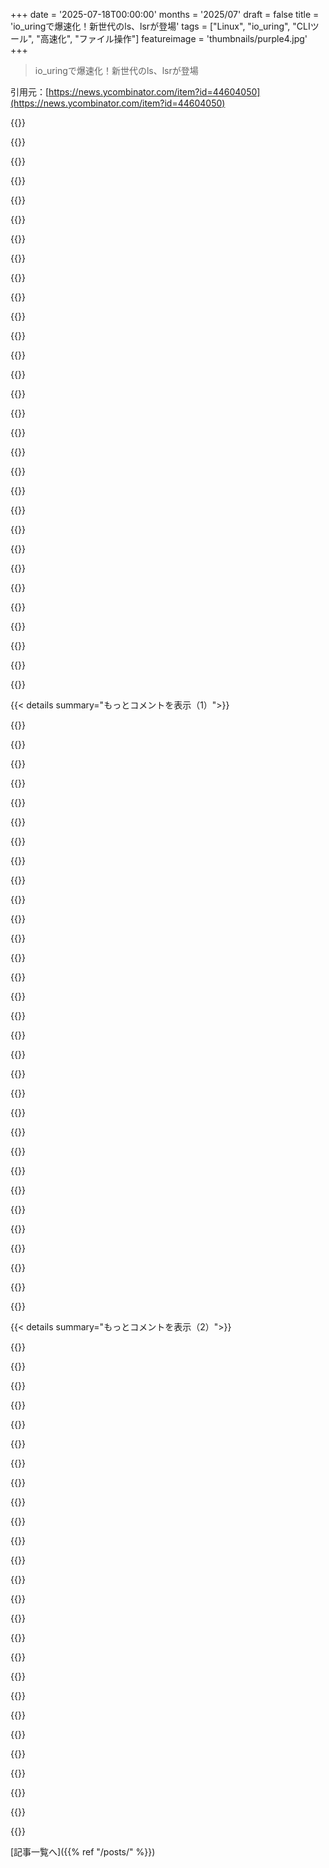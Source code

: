 +++
date = '2025-07-18T00:00:00'
months = '2025/07'
draft = false
title = 'io_uringで爆速化！新世代のls、lsrが登場'
tags = ["Linux", "io_uring", "CLIツール", "高速化", "ファイル操作"]
featureimage = 'thumbnails/purple4.jpg'
+++

> io_uringで爆速化！新世代のls、lsrが登場

引用元：[https://news.ycombinator.com/item?id=44604050](https://news.ycombinator.com/item?id=44604050)




{{<matomeQuote body="https://tangled.sh/@rockorager.dev/lsr" userName="mpweiher" createdAt="2025/07/18 12:40:41" color="">}}




{{<matomeQuote body="プロジェクトの作者だよ！`lsr`についての詳しい記事をここに書いたから見てね：https://rockorager.dev/log/lsr-ls-but-with-io-uring" userName="rockorager" createdAt="2025/07/18 15:46:31" color="#ff33a1">}}




{{<matomeQuote body="素晴らしい記事だね。抽象化のコストを測ってるんじゃないかな。ロケールやUTF-8対応のような多機能ルーチンは処理が多くて遅い。SunのI18Nプロジェクトで経験したが、対応環境を増やすほど速度は落ちた。昔のUNIXの`ls(1)`は7ビットASCIIと12ビットのメタデータで超速かった。VFS、文字セット、色表示などが小さな遅延を積み重ね、`ls`を遅くしているんだ。" userName="ChuckMcM" createdAt="2025/07/18 19:08:55" color="#45d325">}}




{{<matomeQuote body="”神が意図した12ビットのメタデータ”って言うけど、それデニス・リッチーだよ。君が考えてるのは、天国にいるもう一人の白ひげのヤツだね。" userName="spauldo" createdAt="2025/07/19 07:22:24" color="">}}




{{<matomeQuote body="i18nは1985年頃のDECに起源があるとする人もいるよ。<br>http://www.i18nguy.com/origini18n.html" userName="CalChris" createdAt="2025/07/19 09:07:16" color="">}}




{{<matomeQuote body="俺が発明したなんて意味じゃないよ。あの略し方を初めて見たのがあの時だったってだけ。Sunでそう呼んだヤツは他の取り組みも知ってたんだろうけど、俺はシステムのグループのただの駆け出しプログラマーだったからね。Sunで物事を名付ける権限なんて、ずいぶん後になってから手に入れたんだ。" userName="ChuckMcM" createdAt="2025/07/19 18:47:41" color="">}}




{{<matomeQuote body="GNU lsに対する速度向上は、どのくらいローカライズ機能の欠如によるもの？君の結果テーブルは俺のローカルでの観察とほぼ一致するね。13kファイルあるディレクトリで、`ls -al`は33msかかる。でもその時間の25%は`libc`の`strcoll`で使われてるんだ。`LC_ALL=C`だと27msで、君のプログラムの時間に近づくよ。" userName="jeffbee" createdAt="2025/07/18 16:01:58" color="#45d325">}}




{{<matomeQuote body="初期の表には`busybox`を入れてなかったから、ブログ記事にはないけどリポジトリにはデータがあるよ。でも`busybox`はロケールサポートがないってほぼ確信してるから、ロケールサポートなしのGNU lsは`busybox`に近いんじゃないかな。ロケールはもっと複雑なソートも持ち込むから、それも要因かもしれないね。" userName="rockorager" createdAt="2025/07/18 16:10:18" color="#785bff">}}




{{<matomeQuote body="俺のbfsプロジェクトもio_uringを使ってるよ：https://github.com/tavianator/bfs/blob/main/src/ioq.c<br>lsrがbfs -lsとどう比較されるか気になるね。bfsは複数のスレッドが有効なときだけio_uringを使うんだけど、bfs -j1でも使う価値があるかも。" userName="tavianator" createdAt="2025/07/18 16:27:00" color="#ff5c5c">}}




{{<matomeQuote body="へえ、すごいね。`find`も`ls`みたいに`io_uring`の恩恵を受けられるツールだと思ってたんだ。シングルスレッドのアプリケーションでも、バッチ処理のメリットのために`io_uring`を有効にする価値は絶対あると思うな。カーネルはそれでも並行して処理するためにスレッドプールを立ち上げるけど、コードベースでそれを管理する必要がないからね。" userName="rockorager" createdAt="2025/07/18 16:40:10" color="#ff5733">}}




{{<matomeQuote body="ちょっと前に試したんだけど、あんまり効果なかったんだ。でも、それはstat()のサポートを追加する前だったからね。stat()をバッチ処理するのはきっといい感じになるんじゃないかな。" userName="tavianator" createdAt="2025/07/18 16:57:49" color="">}}




{{<matomeQuote body="grepとかripgrepはどうなの？ripgrepはもうio_uringに移行したの？" userName="mshockwave" createdAt="2025/07/18 17:10:05" color="">}}




{{<matomeQuote body="いや、ripgrepはio_uring使ってないよ。今後使うかもわかんないな。" userName="burntsushi" createdAt="2025/07/18 17:20:28" color="">}}




{{<matomeQuote body="なんで？ripgrepのやってることには合わないの？ripgrepがやってる”ストリーミング”の”一行ずつ”のI/Oって、非同期I/Oに合うんじゃないの？" userName="porridgeraisin" createdAt="2025/07/18 18:41:26" color="">}}




{{<matomeQuote body="多くの作業で、ripgrepはファイルの検索にほとんどの時間を使ってるんだ。それに、実装するのがめちゃくちゃ大変。ripgrepはプラットフォームごとの標準ファイルシステムAPIの上に作られてるから、io_uringを使うってなると、Linux以外の環境用の既存コードに加えて、syscallパターンが違う新しいコードが大量に必要になるんだよね。だから、そもそもやる価値があるかどうかわかるだけでも、かなりの作業が必要になる。それに、ファイル検索に時間がかかってるってことは、理論的にもio_uringの影響には限界がある。期待できるのはディレクトリツリーの探索中にsyscallをバッチ処理することだけど、どれくらい役立つかは全然わからないな。" userName="burntsushi" createdAt="2025/07/18 19:35:01" color="#ff5733">}}




{{<matomeQuote body="io_uringはgetdentsをサポートしてないと思うよ（何度もパッチが提案されてるけどね）。だから、必要な場合は非同期stat()はできるけど、それ以外は無理かな。" userName="Sesse__" createdAt="2025/07/18 21:58:20" color="#ff33a1">}}




{{<matomeQuote body="ああ。じゃあ、それは完全にダメだね。ripgrepはほとんどのファイルでstat呼び出しをすでに避けてるし。" userName="burntsushi" createdAt="2025/07/20 00:37:17" color="#ff5733">}}




{{<matomeQuote body="そんな時間スケールなら、hyperfineよりtim（https://github.com/c-blake/bu/blob/main/doc/tim.md）を使った方がいいんじゃない？（あなたの名前だからってわけじゃないよ！Lol。 ”time”から一文字削った偶然の一致なんだけどね。:-)）Nimで書かれてるから、ちょっと大変かもしれないけど。" userName="cb321" createdAt="2025/07/18 20:16:08" color="#ff5733">}}




{{<matomeQuote body="（ありがとう。背景情報が多いから、それをメインリンクにするよ。リポジトリのスレッドも一番上に入れるね。）" userName="dang" createdAt="2025/07/18 17:51:19" color="">}}




{{<matomeQuote body="これ、すごいね。今C++プロジェクトをやってて、将来的に全部か一部をZigに移行するつもりなんだ。僕のlibevringってのはまだ新しくて、ourioに置き換えるのは全然アリだね。こういうプロジェクトのために、Zigへの移行パスとしてC/C++バインディングを作るのはどう思う？" userName="benreesman" createdAt="2025/07/18 18:05:06" color="#38d3d3">}}




{{<matomeQuote body="C libを公開するのはすごくいいね。Githubで自由に議論やIssueを立ててみてよ。" userName="rockorager" createdAt="2025/07/18 18:09:28" color="#785bff">}}




{{<matomeQuote body="NFSサーバーでファイルがいっぱいあって、しかも接続が悪いとどうなるか気になるな。信頼できないネットワークサービスをブロッキングPOSIX syscallsの裏に置くのは、NFSがひどい設計な主な理由だけど（壊れたNFSフォルダを読み込んでるアプリをctrl+cしようとしたらわかる）、io_uringがその悪い部分をいくらか軽減してくれるのかしら？" userName="ninkendo" createdAt="2025/07/18 13:21:39" color="#785bff">}}




{{<matomeQuote body="NFSの設計者は、分散システムをすごく一貫性があって利用可能なシステム（HDD）に模倣することを選んだんだ。それは妥当なトレードオフだった。lsみたいな既存ツールが、ディレクトリ一覧表示中にサーバーが再起動するようなことに対処する必要もなかったしね。（オリジナルのNFSプロトコルはステートレスだから、クライアントはサーバーの再起動後も大丈夫だったんだ。）viは編集中のファイルをホストしてるサーバーが応答しなくなったらどうなる？そういうエラーハンドリングはどのツールにもない。io_uringがどう解決するかは知らないけど、NFS呼び出しがタイムアウトしたらエラーを返すの？どれくらい待ったら諦めてエラーを返すの？" userName="mprovost" createdAt="2025/07/18 15:36:10" color="#ff5c5c">}}




{{<matomeQuote body="信頼できないシステムを信頼できると見せかけるのは悪いアイデアだと思うよ。これはNFSに限らず、ローカルのように見せかけようとするネットワークファイルシステム全般に言えることだ。viの件も、ネットワーク接続をローカルディスクだと偽装するべきじゃないってことの証明だね。だって、ツールはダウン時の問題に対処するようにはできてないから。HTTPやGRPCなんかと対照的だよね…クライアントはリトライ時間や失敗を呼び出し元に伝えるか、オフラインで作業するかを自分で決められる。NFSではsyscallはデフォルトでずっとハングするんだ。分散システムは難しいのに、NFSは全然難しくないふりをしてる。これがうまくいってるうちはいいけど、何か問題が起きるとその抽象化が破綻する。（io_uringがこれを解決するとは言ってないけど、ブロッキング呼び出しよりパフォーマンスが良くなるかには興味あるね。）" userName="ninkendo" createdAt="2025/07/18 16:39:21" color="#ff5733">}}




{{<matomeQuote body="それはアーキテクチャと押し進める規模に大きく依存すると思うよ。もう一つの極端な例はS3で、追記が数年前からやっと可能になったくらいだし。ファイルを編集するのに全部ダウンロード／アップロードが必要なのも、あまり良くない。NFSは好きじゃないけど、自分でセットアップして動かすのは確かに簡単だね。サーバー再起動で一時的に問題は出るけど、NFSサーバーは高可用であるべきだし、NFSv4.1ならUDPを主要なトランスポートとして使えば、サーバーの切り替えもかなり速くできるよ。（DNS／FQDNに接続すればの話だけど）あとはプラグアンドプレイだね。NFSならUNIXのパーミッションやオーナー／グループ詳細、実行ビットなんかもきれいに保持されるし。それに、GDriveやOneDriveのクライアントみたいに、常に同期してデータをローカルにキャッシュする“キャッシュ”サーバーをローカルに持つこともできる。これは“規模”で（つまりGDriveやOneDriveみたいに多くの同時ユーザーがいる場合）かなりうまくいくよ。" userName="pvtmert" createdAt="2025/07/18 18:36:44" color="#45d325">}}




{{<matomeQuote body="信頼できないシステムを信頼できると見せかけるのは悪いアイデアだって？でもそれしか方法がないんだよ。信頼できるシステムを作る方法なんて知らない。たくさんの信頼できないものを寄せ集めて、全体として信頼できるようになるのを願うしかないんだから。" userName="JonChesterfield" createdAt="2025/07/18 18:06:56" color="">}}




{{<matomeQuote body="「信頼できないシステムを信頼できると見せかけるのは悪い」は、単純すぎるヒューリスティックだと思うよ。ECCや再送、パケットリカバリとか、いつもやってることだろ。本質的には全く悪くない。問題は、上位層にどんな抽象化を見せるかだよ。TCPでは「かなり堅牢だけどテールレイテンシがあるから自動車や航空には使うな」って抽象化を期待するし、それはうまくいってる。常に正しい問いは、「どんなテール挙動を見せるか、そしてその抽象化を利用する側がそれに対応できる準備ができているか」だと思うね。" userName="mrlongroots" createdAt="2025/07/18 18:22:44" color="#785bff">}}




{{<matomeQuote body="程度の違いが種類の違いになると思うんだ。ECC RAMのビット反転みたいに、基盤部分の信頼性が低くてもすぐに1、2回リトライすればいいシステムはたくさんあるし、少なくとも信頼性の低さが十分に知られてて、ソフトウェアがその漏洩する抽象化を回避する方法を学んだシステムもある（TCPみたいにね。でもQUICとか他のプロトコルは、エッジケースをより賢く処理するために信頼性の問題をさらに上位層に移動させた方がいいかもしれないって示してるけど）。でも「ネットワーク」と「SATAポート」の信頼性の低さは全くの別物だよ。ファイルシステムは後者向けに設計されてて、ソフトウェアがファイルシステムを使う時は、一般的に「ネットワーク」が実際には提供できない信頼性保証を期待してる。特にモバイルインターネットやWi-Fiとかだとね…それにNFSがローカルファイルシステムにできること（inotifyやfseventsを動かす方法を誰か見つけられた？）をできないせいで、ソフトウェアが微妙に壊れる場所は他にもたくさんあるし。" userName="ninkendo" createdAt="2025/07/18 19:31:59" color="#ff5c5c">}}




{{<matomeQuote body="信頼できないものを寄せ集めて、結果が良くなるのを願うしかないって？いや、希望に頼らずに計算できる数学があるよ。" userName="tbrownaw" createdAt="2025/07/19 00:08:26" color="">}}




{{<matomeQuote body="もしFiber Channel over Ethernetドライブだったらどうかな？残念ながら、それらは常に信頼できないよ。うちのセットアップでは、ネットワークファイルシステムの方がローカルファイルシステムより信頼できるんだ。ローカルファイルシステムはFiber Channel over EthernetのRAID-0で動いてるし、ネットワークストレージはInfinibandで繋がったたくさんのRAMブロックデバイスのRAID-5だよ。最近の典型的なSSDは実質的にすごく複雑な分散RAIDなのに、すごくシンプルなローカルディスクを装ってる…そしてほとんどのローカルファイルシステムはそれで動いてるんだ。正直、NFSは元々UDP上で動くように設計されてた。障害は完全にオプションだったんだ。学生の頃は、同じコンピューターのローカルファイルシステムよりもNFSファイルシステムの方がずっと信頼できたよ。うん、分散ファイルシステムは難しいけど…NFSは、最近の「信頼できる」とされるものの多くに比べて、かなり分かりやすい方さ。" userName="cbsmith" createdAt="2025/07/19 23:53:45" color="#785bff">}}




{{< details summary="もっとコメントを表示（1）">}}

{{<matomeQuote body="NFSは昔、信頼できるLAN環境向けに設計されたけど、今のインターネット時代には合わないよね。MacOSみたいにUnixベースの古いOS設計はもう限界で、MacBookに5Gモデムがないのも、プログラムがネットワークを意識してないからなんだ。IOSやAndroidみたいに、ネットワークの不確実性や低帯域なモバイルネットワークに対応できるOS設計に移行するのは、避けられない運命だよ。" userName="mprovost" createdAt="2025/07/19 13:31:07" color="#785bff">}}




{{<matomeQuote body="iSCSIについても同じ考え方を持ってる？" userName="cwillu" createdAt="2025/07/18 19:18:09" color="">}}




{{<matomeQuote body="NFSは「ステートレス」って言われてるけど、実際はそうじゃないんだ。オープンファイルや排他アクセス、一時ファイルの削除とか、状態を意識する操作はNFSプロトコルに無理やり組み込まれてるんだよ。Unix Hater’s Handbook (https://web.mit.edu/~simsong/www/ugh.pdf)にも書いてあるけど、結局プロトコルがステートフルになっちゃってるんだ。" userName="Someone" createdAt="2025/07/18 20:18:09" color="#ff33a1">}}




{{<matomeQuote body="自宅でNFSの$HOME環境を使ってるけど、普段はほとんど気にならないよ。ネットワーク環境が良くて、複数のマシンから同じデータに並行して書き込むみたいなストレスのかかる使い方をしなければ、NFSの使い勝手はかなり良いと思うな。一度、ネットワークケーブルの接触不良で大変な目に遭ったけどね。" userName="asveikau" createdAt="2025/07/18 23:29:19" color="">}}




{{<matomeQuote body="壊れたNFSフォルダから読み込んでアプリが固まった時、Ctrl+Cで中断できない問題ってあるよね。「intr」マウントは、以前はシグナルでリモートサーバーの処理を中断できたけど、Linuxではずいぶん前にこのオプションが削除されちゃったんだ（https://man7.org/linux/man-pages/man5/nfs.5.html）。FreeBSDはまだサポートしてるみたいだけど（https://man.freebsd.org/cgi/man.cgi?query=mount_nfs）。Linuxでは「soft」オプションが唯一の代替策かな。" userName="loeg" createdAt="2025/07/18 14:16:09" color="#ff5733">}}




{{<matomeQuote body="最高だね！なんでコマンドラインツールがみんなio_uringを使わないのか不思議だよ。僕のNVMeだと、USB 3.2 Gen 2で通常740MB/sがピークなのに、AIOやio_uringを使うと1005MB/sも出るんだ。たくさんのファイルを同時にコピーしなくても、キューの長さ戦略とかロックが少ないのも効果あるんだろうね。" userName="SillyUsername" createdAt="2025/07/18 13:13:15" color="#38d3d3">}}




{{<matomeQuote body="多分、プラットフォームやバージョンに依存しない移植性を優先してきた歴史的な理由が大きいんだろうね。でも、今はPOSIX系のプラットフォーム間での移植性のメリットって、以前よりずっと低くなってるから、今後は変わるかもね。" userName="tyingq" createdAt="2025/07/18 13:28:28" color="">}}




{{<matomeQuote body="誰かio_uringの「ポリフィル」ライブラリで、標準のPOSIX I/Oにフォールバックするようなものを作った人いる？バックグラウンドのスレッドを使えば、パフォーマンスは落ちるけど、できるんじゃないかな。" userName="Retr0id" createdAt="2025/07/18 13:43:27" color="">}}




{{<matomeQuote body="io_uringの「ポリフィル」はかなり大変だと思うよ。io_uringはカーネルの表面積をどんどん広げてて、インターフェースが増え続けてるからね。コンパイル時にはインターフェースが使えても、配布先のカーネルで無効になってたり、権限がなかったり、使いたいインターフェースの一部しかサポートされてなかったりする問題があるんだ。フレームワークを使わないと解決は難しいかも。でも、透明に使えるとクールだよね。Rustのmonoioみたいに、epollをフォールバックとして使うio_uringランタイムもたくさんあるよ。" userName="vlovich123" createdAt="2025/07/18 14:01:03" color="#38d3d3">}}




{{<matomeQuote body="io_uringで使えるコマンドを知る方法や、futexを使ってバックグラウンドスレッドを効果的に使う方法について話してるね。バックエンドの順序付けを強制するリンクビットを使ってないなら、ちょっとしたfutexのテクニックで、複数のバックグラウンドスレッドをディスパッチして、”一つずつ取る”みたいにサブミッションキューからタスクをかっさらうこともできるんじゃないかな。" userName="namibj" createdAt="2025/07/18 19:02:30" color="#ff5c5c">}}




{{<matomeQuote body="io_uringは非同期インターフェースだから、効果的に使うにはイベント駆動型アーキテクチャが必要だよ。でも、多くのコマンドラインツールはまだシンプルなシーケンシャルスタイルで書かれてるんだよね。C言語にasyncみたいな仕組みがあれば、非同期プログラミングをシーケンシャルに書けて移植も楽なんだけど、そうじゃないと大規模なリファクタリングが必須になる。それに、io_uringはまだ安定してないし、10年後にはまた別のメカニズムに置き換わる可能性もある。だから、io_uringが定着するのを待つのはすごく有効な戦略だよ。10年後には、ツールやAIが自動で書き換えてくれるかもしれないしね。" userName="fpoling" createdAt="2025/07/18 15:41:16" color="#ff5733">}}




{{<matomeQuote body="C言語で非同期プログラミングをシーケンシャルに見せかける仕組みの話かぁ。昔のPOSIX関数の`ucontext()`ファミリーは、スタックフルコルーチンとして使えるのに、”pthreadsを使え”ってバカみたいに非推奨になっちゃったんだよね。シグナルマスクを保持しちゃう欠点も、libcレベルでシステムコールなしに直せるはずなんだけど、かなりの手間だし、シグナルをちゃんとやる人はほとんどいないからね。<br>スタックレスコルーチンに関しては、組み込みシステムとかで使われるライブラリが色々あるけど、どれも扱いにくいから広く受け入れられてないんだ（最近の議論でいくつかリンクが挙がってるよ）。AC（Barrelfishプロジェクトから）やCPCみたいな言語拡張もあったね。CPCとかが流行ってくれたら嬉しいんだけど、もう10年以上経つのにね。<br>https://news.ycombinator.com/item?id=44546640<br>https://users.soe.ucsc.edu/~abadi/Papers/acasync.pdf<br>https://www.irif.fr/~jch/research/cpc-2012.pdf" userName="mananaysiempre" createdAt="2025/07/18 16:05:07" color="#38d3d3">}}




{{<matomeQuote body="まさにその”それっぽく見せる”例として、このプロジェクト（作者は俺！）はio_uringとucontextを組み合わせてるんだ。<br>https://github.com/pallas/ioucontext/" userName="ThePallas" createdAt="2025/07/19 23:31:04" color="#ff5733">}}




{{<matomeQuote body="俺の記憶だと、io_uringって数年前は結構ひどいセキュリティ問題も抱えてたはず。今はもう直ってるはずだけど、それも普及を遅らせた一因だろうね。" userName="elcapitan" createdAt="2025/07/18 14:01:53" color="">}}




{{<matomeQuote body="数年前の話じゃないよ。io_uringは継続的にセキュリティ問題を出してて、高深刻度のやつも数ヶ月前まで直ってなかったんだ。だから、多くの大規模組織は安全性確保のためにカーネルからパッチで無効にしてるし、それが普及しない理由の一つだよ。" userName="jeffbee" createdAt="2025/07/18 15:54:17" color="#ff5733">}}




{{<matomeQuote body="俺が最後に確認した時には、セキュリティ問題のせいでほとんどのコンテナランタイムがio_uringをブロックしてたし、Googleも全サービスでブロックしてたよ。最近は確認してないけど、https://security.googleblog.com/2023/06/learnings-from-kctf-... に背景が書いてあるね。" userName="raesene9" createdAt="2025/07/18 18:53:21" color="#785bff">}}




{{<matomeQuote body="（io_uringを使わない）理由の一つは、ここ数年の最先端のインストールだけでなく、全てのLinux環境で動作させるためだよ。" userName="superkuh" createdAt="2025/07/18 13:25:11" color="">}}




{{<matomeQuote body="io_uringって、セキュリティ的に最悪だよね。" userName="Thaxll" createdAt="2025/07/18 14:18:47" color="">}}




{{<matomeQuote body="俺、Wikipediaのio_uringの記事を更新して、そのセキュリティ問題の議論に反論したんだ。" userName="marcodiego" createdAt="2025/07/18 18:57:03" color="">}}




{{<matomeQuote body="このトピックに関する良い記事だよ: https://chomp.ie/Blog+Posts/Put+an+io_uring+on+it+-+Exploiti..." userName="Thaxll" createdAt="2025/07/18 14:28:05" color="">}}




{{<matomeQuote body="プロセスにカーネルメモリの一部への直接アクセスを許すことになるんだ。それが分離がある理由だよ。それだけ。" userName="sim7c00" createdAt="2025/07/18 14:30:36" color="">}}




{{<matomeQuote body="io_uringのセキュリティ懸念のほとんどは、共有バッファとは全然関係ないよ。io_uringはシステムコールなしでカーネルに指示できるメカニズムだから、プロセスが許可されたシステムコールに焦点を当てるセキュリティ対策は無効になっちゃうんだ。" userName="wtallis" createdAt="2025/07/18 15:04:26" color="#45d325">}}




{{<matomeQuote body="これは問題じゃないよ。リングバッファを安全に共有するのは比較的簡単だね。問題は、io_uringがLinuxのすべてのシステムコールインターフェースに匹敵する勢いで急速に成長していて、新しいインターフェースで同等のセキュリティ対策が見落とされたりしてることなんだ。（あと、seccompフィルターとかもio_uringでは意味がなくなっちゃうしね。）" userName="loeg" createdAt="2025/07/18 15:24:58" color="#ff33a1">}}




{{<matomeQuote body="...サブミッションキューにメモリを供給するんじゃないの？それともキュー自体を指してる？" userName="duped" createdAt="2025/07/18 15:53:32" color="">}}




{{<matomeQuote body="サブミッションキューのメモリはユーザー空間にmmapされてるんだ。一番読みやすい実装はZigの標準ライブラリだよ: https://github.com/ziglang/zig/blob/69cf40da600224734d39c6f6..." userName="LAC-Tech" createdAt="2025/07/19 00:37:40" color="#ff5c5c">}}




{{<matomeQuote body="https://security.googleblog.com/2023/06/learnings-from-kctf-... - このトピックについて面白い情報があるよ。" userName="raesene9" createdAt="2025/07/18 18:53:54" color="">}}




{{<matomeQuote body="＞すべてのコマンドラインツールがio_uringを使わない理由を知りたいんだけど。<br>それは、まだかなり新しいからだよ。lsコマンドを含むcoreutilsパッケージ（そしてそれを構成するためにマージされた3つの以前のパッケージ）は何十年も前のもので、io_uringはずっと後に出てきたんだ。『共有リングバッファ』方式のシステムコールが従来の同期システムコールに勝つには時間がかかるだろうね。" userName="cesarb" createdAt="2025/07/18 17:26:18" color="#785bff">}}




{{<matomeQuote body="lsrは速いけど、ezaみたいに色付けサポートが充実してたらもっといいな。例えば.opusファイルはezaだと音楽アイコンになるのに、lsrだと普通のファイル扱いなんだ。でもパッチは簡単そうだし、安定性も速度も素晴らしい。catとか他のシステムユーティリティでもio_uring使ったツールを作って欲しいな。tangled.shがatproto使ってるのも面白いし、zigで書かれてるのもRustより触りやすいから好きだ。" userName="Imustaskforhelp" createdAt="2025/07/18 13:24:10" color="#ff5733">}}




{{<matomeQuote body="”bat”は結構良い現代版”cat”だよ。<br>https://github.com/sharkdp/bat" userName="hnlmorg" createdAt="2025/07/18 18:30:12" color="#ff5733">}}




{{<matomeQuote body="straceでcatとbatを比べてみたんだけど、batは445回、catは48回のシステムコールだったよ。batは見栄えは良いけど、catみたいなツールでもio_uringを使ってシステムコールを減らせないかなって思うんだ。catみたいなのって、最低何回のシステムコールで動かせるんだろうね？" userName="Imustaskforhelp" createdAt="2025/07/18 19:14:55" color="#ff33a1">}}

{{</details>}}




{{< details summary="もっとコメントを表示（2）">}}

{{<matomeQuote body="色付けサポートについては、LS_COLORSやdircolorsを実装するのが一番良い方法だと思うな。俺のGNU lsは良い感じに見えるよ。" userName="johnisgood" createdAt="2025/07/18 14:04:44" color="#ff5c5c">}}




{{<matomeQuote body="これはio_uringを使うことで得られる償却性能向上を示すデモや、io_uringのチュートリアルとしての方が面白いね。ezaみたいなのから乗り換える理由が分からないな。10,000ファイル表示しても40msと20msの差じゃ、コマンドを1回実行するだけなら絶対に気づかないよ。" userName="maplant" createdAt="2025/07/18 14:31:22" color="">}}




{{<matomeQuote body="うん、これはio_uringの使い方を学ぶための楽しい実験として書いたんだ。これを使うことでの実用的な節約はほんのわずかで、もしかしたら人生で5秒くらいだろうね。それが目的じゃなかったんだ、ハハ。" userName="rockorager" createdAt="2025/07/18 15:57:48" color="#ff5733">}}




{{<matomeQuote body="スーパーコンピュータでこれが役立つか知りたいな。あそこは`ls -l`で数秒フリーズすることで有名だからさ。" userName="JuettnerDistrib" createdAt="2025/07/18 16:20:49" color="">}}




{{<matomeQuote body="可能性はあるけど、スーパーコンピュータのファイルシステムは並列でデータとメタデータが分離されてるから大きく違うよ。`ls -l`でランクごとや粒子ごとに大量のファイルを列挙する可能性があるんだ。読み込みを速くしても、そんなに多くのファイルを持つのがそもそも非効率。ファイル数を減らす工夫もできるし、分散オブジェクトストレージへの移行も進んでるよ。面白い分野だね。" userName="mrlongroots" createdAt="2025/07/18 18:37:09" color="#ff5c5c">}}




{{<matomeQuote body="これはすごくクールな実験だね。ただ、lsの代替になるかって議論はちょっと的外れな気がするんだ。だって、あなたも言ってるように、そこがポイントじゃないんだから、そっちに話を向けたかったんだよね。" userName="maplant" createdAt="2025/07/18 16:35:29" color="">}}




{{<matomeQuote body="うちのディレクトリには数百万のJSONファイルがあるんだけど、lsやduだと数分かかるんだよ。ほとんどのcoreutilsは、今のSSDを全然活かせてないんだよね。" userName="0x000xca0xfe" createdAt="2025/07/18 15:08:41" color="#ff5733">}}




{{<matomeQuote body="ファイルシステムの種類は何？ext4は大規模ディレクトリだと検索性能がマジでひどいけど、xfsだと爆速だよ。" userName="otterley" createdAt="2025/07/18 15:31:53" color="#ff33a1">}}




{{<matomeQuote body="うん、デフォルトのext4で、ほとんどのファイルが4KB未満だから、さらに酷いんだ。コメントありがとう、それは知らなかったよ！" userName="0x000xca0xfe" createdAt="2025/07/18 15:45:31" color="#ff5c5c">}}




{{<matomeQuote body="`ls -la`のベンチマークと比べて、システムコールを約35倍も削減したのに、2倍しか速くならないって、なんか面白いよね。" userName="swiftcoder" createdAt="2025/07/18 16:51:21" color="#38d3d3">}}




{{<matomeQuote body="ちょっと前にio_uringの別のプロジェクトのベンチマークを読んだ記憶があるんだけど、io_uringのシステムコールは、置き換える前の他のシステムコールよりコストが高いって示唆されてたんだよね。それでも大きな改善だけど、期待してたほどじゃないって感じ。どの投稿だったか思い出せないけど、ずっとその印象があるんだ。" userName="bogwog" createdAt="2025/07/18 17:51:34" color="#45d325">}}




{{<matomeQuote body="これらのシステムコールはほとんどVDSO経由だから、そんなにコストはかからないはずだよ。" userName="Galanwe" createdAt="2025/07/18 18:40:32" color="#38d3d3">}}




{{<matomeQuote body="VDSO対応のコールは、clock_gettime、getcpu、getrandom、gettimeofday、timeだけだよ。(他のアーキテクチャだと、信号とかCPUキャッシュフラッシュ関連でもういくつかあるけどね)。" userName="wahern" createdAt="2025/07/18 20:37:50" color="#ff33a1">}}




{{<matomeQuote body="誰か仮想マシンでこれを試してくれる人いないかな？仮想マシンだとシステムコールがもっと重くなると思うんだけど。" userName="Too" createdAt="2025/07/19 06:16:29" color="">}}




{{<matomeQuote body="io_uringはgetdentsをサポートしてないんだよね。だから一番のメリットは、バルクstatting（ls -l）なんだ。前のgetdentsの処理中に、次のgetdentsも実行できたらもっといいのにね。" userName="the8472" createdAt="2025/07/18 14:13:21" color="#ff33a1">}}




{{<matomeQuote body="POSIXがNFSの”readdirplus”操作（getdents + stat）を採用したら、io_uringのメリットが一部打ち消されるかもね。" userName="loeg" createdAt="2025/07/18 15:29:44" color="">}}




{{<matomeQuote body="でも、そしたら今度は誰かがstatxも欲しがるだろうね…" userName="the8472" createdAt="2025/07/18 20:01:52" color="">}}




{{<matomeQuote body="うん。はっきり言うと、LinuxもPOSIXもreaddirplusをAPIとして採用することはないと思うな。" userName="loeg" createdAt="2025/07/18 20:52:30" color="">}}




{{<matomeQuote body=".mjsとか.cjsのファイル拡張子にはアイコンがあるのに、.c、.h、.shにはないって、なんかウケるね。" userName="jasonjmcghee" createdAt="2025/07/18 16:16:24" color="">}}




{{<matomeQuote body="uutilsがこんなにパフォーマンス悪いのは残念だね。こういう中核的なモダナイゼーションを進めるには最高の希望だと思ってたんだけど、GNUより2倍も遅いんじゃ良いスタートとは言えないよ。" userName="adgjlsfhk1" createdAt="2025/07/18 13:55:22" color="#45d325">}}




{{<matomeQuote body="ていうか、それだけじゃなくてライセンスも違うんだよね。俺は一番基本的なビルディングブロックには強力なコピーレフトがいいな。それ以外は、まあまあ面白いプロジェクトだけどね。" userName="sureglymop" createdAt="2025/07/18 23:37:22" color="#ff33a1">}}




{{<matomeQuote body="＞lsdが何してるのか全然わかんない。ソースコードは読んでないけど、straceで見た感じ、1ファイルあたり5回くらいclock_gettimeを呼んでるんだよね。なんで？わかんない。もしかして途中のステップで内部タイミングを取ってるとか？<br>それか、各タイムスタンプ（アクセス、作成、変更とか）について”X分/時間/日/週間前”みたいなのを計算してるのかな？古いライブラリ関数の遺物かもしれないけど…" userName="pvtmert" createdAt="2025/07/18 18:26:45" color="#785bff">}}




{{<matomeQuote body="これって最近じゃ実際のシステムコールであるべきじゃないんだよね。vDSO（`man 7 vDSO`）で処理されるべきだよ。<br>まあ、zigはそれを使ってないのかもしれないけどね。" userName="namibj" createdAt="2025/07/18 18:48:20" color="#38d3d3">}}




{{<matomeQuote body="時間が準線形に見えるね、1万ファイルが1000ファイルの10倍以下だ。ext2とHDDの時代に、プロダクションのディレクトリに50万ファイルあった時に、lsのプロセスが遅すぎて全部オーバーロードしたことがあったのを覚えてるよ。その時はls -Fに救われたな。<br>ファイルシステムもたくさんのファイルにだいぶ強くなったよね。ここで使われたファイルシステムは何だったんだろう？<br>busyboxの成績がいいのは面白いね、あれは確か速度よりサイズ重視で書かれてるはずだけど？" userName="tln" createdAt="2025/07/18 14:28:21" color="#45d325">}}




{{<matomeQuote body="＞時間が準線形に見えるね、1万ファイルが1000ファイルの10倍以下だ<br>2つの点だけじゃ準線形だって言うには十分じゃないよ。線形要素が大きくなるにつれて、重要性がどんどん低くなるような定数要素があるのかもしれないからね。言い換えれば、10000n+C ＜ 10000(n+C)ってことだ。" userName="SkiFire13" createdAt="2025/07/18 15:31:41" color="#45d325">}}

{{</details>}}



[記事一覧へ]({{% ref "/posts/" %}})
